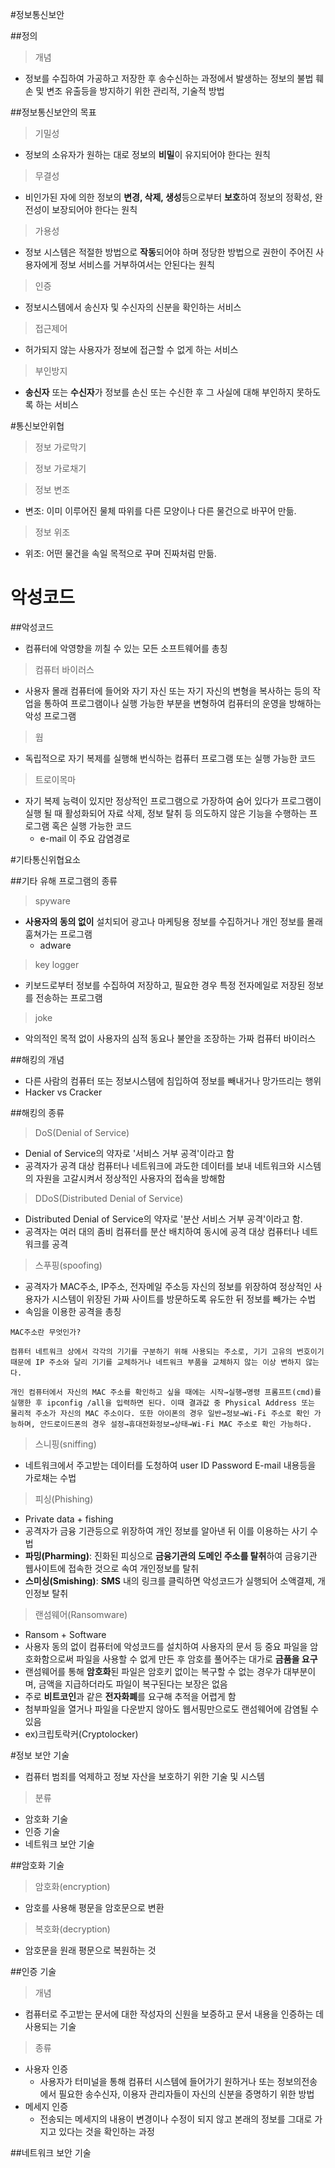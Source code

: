 #정보통신보안

##정의

> 개념

- 정보를 수집하여 가공하고 저장한 후 송수신하는 과정에서 발생하는 정보의 불법 훼손 및 변조 유출등을 방지하기 위한 관리적, 기술적 방법

##정보통신보안의 목표

> 기밀성

- 정보의 소유자가 원하는 대로 정보의 **비밀**이 유지되어야 한다는 원칙

> 무결성

- 비인가된 자에 의한 정보의 **변경, 삭제, 생성**등으로부터 **보호**하여 정보의 정확성, 완전성이 보장되어야 한다는 원칙

> 가용성

- 정보 시스템은 적절한 방법으로 **작동**되어야 하며 정당한 방법으로 권한이 주어진 사용자에게 정보 서비스를 거부하여서는 안된다는 원칙

> 인증

- 정보시스템에서 송신자 및 수신자의 신분을 확인하는 서비스

> 접근제어

- 허가되지 않는 사용자가 정보에 접근할 수 없게 하는 서비스

> 부인방지

- **송신자** 또는 **수신자**가 정보를 손신 또는 수신한 후 그 사실에 대해 부인하지 못하도록 하는 서비스

#통신보안위협

> 정보 가로막기

>정보 가로채기

>정보 변조

- 변조: 이미 이루어진 물체 따위를 다른 모양이나 다른 물건으로 바꾸어 만듦. 

> 정보 위조

- 위조: 어떤 물건을 속일 목적으로 꾸며 진짜처럼 만듦. 

# 악성코드

##악성코드

- 컴퓨터에 악영향을 끼칠 수 있는 모든 소프트웨어를 총칭

>컴퓨터 바이러스

- 사용자 몰래 컴퓨터에 들어와 자기 자신 또는 자기 자신의 변형을 복사하는 등의 작업을 통하여 프로그램이나 실행 가능한 부분을 변형하여 컴퓨터의 운영을 방해하는 악성 프로그램

>웜

- 독립적으로 자기 복제를 실행해 번식하는 컴퓨터 프로그램 또는 실행 가능한 코드

>트로이목마

- 자기 복제 능력이 있지만 정상적인 프로그램으로 가장하여 숨어 있다가 프로그램이 실행 될 때 활성화되어 자료 삭제, 정보 탈취 등 의도하지 않은 기능을 수행하는 프로그램 혹은 실행 가능한 코드
  - e-mail 이 주요 감염경로



#기타통신위협요소

##기타 유해 프로그램의 종류

> spyware

- **사용자의 동의 없이** 설치되어 광고나 마케팅용 정보를 수집하거나 개인 정보를 몰래 훔쳐가는 프로그램
  - adware

> key logger

- 키보드로부터 정보를 수집하여 저장하고, 필요한 경우 특정 전자메일로 저장된 정보를 전송하는 프로그램

> joke

- 악의적인 목적 없이 사용자의 심적 동요나 불안을 조장하는 가짜 컴퓨터 바이러스

##해킹의 개념 

- 다른 사람의 컴퓨터 또는 정보시스템에 침입하여 정보를 빼내거나 망가뜨리는 행위
- Hacker vs Cracker

##해킹의 종류

> DoS(Denial of Service)

- Denial of Service의 약자로 '서비스 거부 공격'이라고 함
- 공격자가 공격 대상 컴퓨터나 네트워크에 과도한 데이터를 보내 네트워크와 시스템의 자원을 고갈시켜서 정상적인 사용자의 접속을 방해함

> DDoS(Distributed Denial of Service)

- Distributed Denial of Service의 약자로 '분산 서비스 거부 공격'이라고 함.
- 공격자는 여러 대의 좀비 컴퓨터를 분산 배치하여 동시에 공격 대상 컴퓨터나 네트워크를 공격

> 스푸핑(spoofing)

- 공격자가 MAC주소, IP주소, 전자메일 주소등 자신의 정보를 위장하여 정상적인 사용자가 시스템이 위장된 가짜 사이트를 방문하도록 유도한 뒤 정보를 빼가는 수법 
- 속임을 이용한 공격을 총칭 

```
MAC주소란 무엇인가?

컴퓨터 네트워크 상에서 각각의 기기를 구분하기 위해 사용되는 주소로, 기기 고유의 번호이기 때문에 IP 주소와 달리 기기를 교체하거나 네트워크 부품을 교체하지 않는 이상 변하지 않는다.

개인 컴퓨터에서 자신의 MAC 주소를 확인하고 싶을 때에는 시작→실행→명령 프롬프트(cmd)를 실행한 후 ipconfig /all을 입력하면 된다. 이때 결과값 중 Physical Address 또는 물리적 주소가 자신의 MAC 주소이다. 또한 아이폰의 경우 일반→정보→Wi-Fi 주소로 확인 가능하며, 안드로이드폰의 경우 설정→휴대전화정보→상태→Wi-Fi MAC 주소로 확인 가능하다.
```

> 스니핑(sniffing)

- 네트워크에서 주고받는 데이터를 도청하여 user ID Password E-mail 내용등을 가로채는 수법

> 피싱(Phishing)

- Private data + fishing
- 공격자가 금융 기관등으로 위장하여 개인 정보를 알아낸 뒤 이를 이용하는 사기 수법
- **파밍(Pharming)**: 진화된 피싱으로 **금융기관의 도메인 주소를 탈취**하여 금융기관 웹사이트에 접속한 것으로 속여 개인정보를 탈취
- **스미싱(Smishing)**: **SMS** 내의 링크를 클릭하면 악성코드가 실행되어 소액결제, 개인정보 탈취

> 랜섬웨어(Ransomware)

- Ransom + Software
- 사용자 동의 없이 컴퓨터에 악성코드를 설치하여 사용자의 문서 등 중요 파일을 암호화함으로써 파일을 사용할 수 없게 만든 후 암호를 풀어주는 대가로 **금품을 요구**
- 랜섬웨어를 통해 **암호화**된 파일은 암호키 없이는 복구할 수 없는 경우가 대부분이며, 금액을 지급하더라도 파일이 복구된다는 보장은 없음
- 주로 **비트코인**과 같은 **전자화폐**를 요구해 추적을 어렵게 함
- 첨부파일을 열거나 파일을 다운받지 않아도 웹서핑만으로도 랜섬웨어에 감염될 수 있음
- ex)크립토락커(Cryptolocker)

#정보 보안 기술

- 컴퓨터 범죄를 억제하고 정보 자산을 보호하기 위한 기술 및 시스템

>분류

- 암호화 기술
- 인증 기술
- 네트워크 보안 기술

##암호화 기술

> 암호화(encryption)

- 암호를 사용해 평문을 암호문으로 변환

> 복호화(decryption)

- 암호문을 원래 평문으로 복원하는 것

##인증 기술

> 개념

- 컴퓨터로 주고받는 문서에 대한 작성자의 신원을 보증하고 문서 내용을 인증하는 데 사용되는 기술

> 종류

- 사용자 인증 
  - 사용자가 터미널을 통해 컴퓨터 시스템에 들어가기 원하거나 또는 정보의전송에서 필요한 송수신자, 이용자 관리자들이 자신의 신분을 증명하기 위한 방법
- 메세지 인증
  - 전송되는 메세지의 내용이 변경이나 수정이 되지 않고 본래의 정보를 그대로 가지고 있다는 것을 확인하는 과정

##네트워크 보안 기술